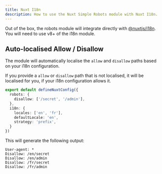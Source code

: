 ```yaml
---
title: Nuxt I18n
description: How to use the Nuxt Simple Robots module with Nuxt I18n.
---
```


Out of the box, the robots module will integrate directly with [@nuxtjs/i18n](https://v8.i18n.nuxtjs.org/).
You will need to use v8+ of the i18n module.

## Auto-localised Allow / Disallow

The module will automatically localise the `allow` and `disallow` paths based on your i18n configuration.

If you provide a `allow` or `disallow` path that is not localised, it will be localised for you, if your
i18n configuration allows it.

```ts [nuxt.config.ts]
export default defineNuxtConfig({
  robots: {
    disallow: ['/secret', '/admin'],
  },
  i18n: {
    locales: ['en', 'fr'],
    defaultLocale: 'en',
    strategy: 'prefix',
  }
})
```

This will generate the following output:

```
User-agent: *
Disallow: /en/secret
Disallow: /en/admin
Disallow: /fr/secret
Disallow: /fr/admin
```
